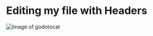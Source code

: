 # Editing my file with Headers
![Image of godotocat](https://octodex.github.com/images/godotocat.png)
